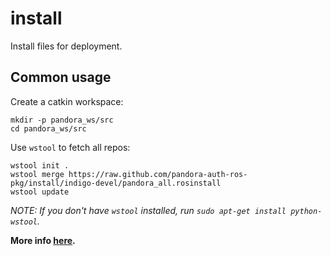 install
=======

Install files for deployment.

## Common usage

Create a catkin workspace:
```
mkdir -p pandora_ws/src
cd pandora_ws/src
```

Use `wstool` to fetch all repos:
```
wstool init .
wstool merge https://raw.github.com/pandora-auth-ros-pkg/install/indigo-devel/pandora_all.rosinstall
wstool update
```

_NOTE: If you don't have `wstool` installed, run `sudo apt-get install python-wstool`._

**More info [here](https://github.com/pandora-auth-ros-pkg/pandora_docs/wiki/Setup%20Packages).**
